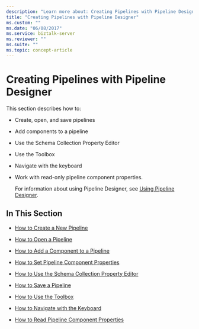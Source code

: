 ```yaml
---
description: "Learn more about: Creating Pipelines with Pipeline Designer"
title: "Creating Pipelines with Pipeline Designer"
ms.custom: ""
ms.date: "06/08/2017"
ms.service: biztalk-server
ms.reviewer: ""
ms.suite: ""
ms.topic: concept-article
---
```

# Creating Pipelines with Pipeline Designer
This section describes how to:  
  
- Create, open, and save pipelines  
  
- Add components to a pipeline  
  
- Use the Schema Collection Property Editor  
  
- Use the Toolbox  
  
- Navigate with the keyboard  
  
- Work with read-only pipeline component properties.  
  
  For information about using Pipeline Designer, see [Using Pipeline Designer](../core/using-pipeline-designer.md).  
  
## In This Section  
  
-   [How to Create a New Pipeline](../core/how-to-create-a-new-pipeline.md)  
  
-   [How to Open a Pipeline](../core/how-to-open-a-pipeline.md)  
  
-   [How to Add a Component to a Pipeline](../core/how-to-add-a-component-to-a-pipeline.md)  
  
-   [How to Set Pipeline Component Properties](../core/how-to-set-pipeline-component-properties.md)  
  
-   [How to Use the Schema Collection Property Editor](../core/how-to-use-the-schema-collection-property-editor.md)  
  
-   [How to Save a Pipeline](../core/how-to-save-a-pipeline.md)  
  
-   [How to Use the Toolbox](../core/how-to-use-the-toolbox.md)  
  
-   [How to Navigate with the Keyboard](../core/how-to-navigate-with-the-keyboard.md)  
  
-   [How to Read Pipeline Component Properties](../core/how-to-read-pipeline-component-properties.md)
